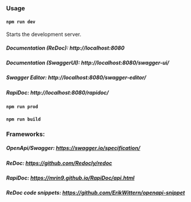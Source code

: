 ### Usage

#### `npm run dev` 
Starts the development server.

#####  Documentation (ReDoc):      http://localhost:8080
#####  Documentation (SwaggerUI):  http://localhost:8080/swagger-ui/
#####  Swagger Editor:             http://localhost:8080/swagger-editor/
#####  RapiDoc: 			       http://localhost:8080/rapidoc/
#### `npm run prod`
#### `npm run build`
### Frameworks:
##### OpenApi/Swagger: https://swagger.io/specification/ 
##### ReDoc: https://github.com/Redocly/redoc
##### RapiDoc: https://mrin9.github.io/RapiDoc/api.html
##### ReDoc code snippets: https://github.com/ErikWittern/openapi-snippet
